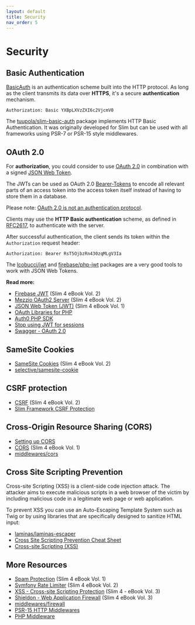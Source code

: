 ```yaml
---
layout: default
title: Security
nav_order: 5
---
```


# Security

## Basic Authentication

[BasicAuth](https://en.wikipedia.org/wiki/Basic_access_authentication) 
is an authentication scheme built into the HTTP protocol. 
As long as the client transmits its data over **HTTPS**, 
it's a secure **authentication** mechanism.  

```
Authorization: Basic YXBpLXVzZXI6c2VjcmV0
```

The [tuupola/slim-basic-auth](https://github.com/tuupola/slim-basic-auth) package
implements HTTP Basic Authentication. It was originally developed 
for Slim but can be used with all frameworks using 
PSR-7 or PSR-15 style middlewares.

## OAuth 2.0

For **authorization**, you could consider to use [OAuth 2.0](https://oauth.net/2/) in combination with a signed [JSON Web Token](https://oauth.net/2/jwt/).

The JWTs can be used as OAuth 2.0 [Bearer-Tokens](https://oauth.net/2/bearer-tokens/) to encode all relevant parts of an access token into the access token itself instead of having to store them in a database.

Please note: [OAuth 2.0 is not an authentication protocol](https://oauth.net/articles/authentication/).

Clients may use the **HTTP Basic authentication** scheme, as defined in [RFC2617](https://tools.ietf.org/html/rfc2617),
to authenticate with the server.

After successful authentication, the client sends its token within the `Authorization` request header:

```
Authorization: Bearer RsT5OjbzRn430zqMLgV3Ia
```

The [lcobucci/jwt](https://github.com/lcobucci/jwt) and 
[firebase/php-jwt](https://github.com/firebase/php-jwt) packages
are a very good tools to work with JSON Web Tokens.

**Read more:** 

* [Firebase JWT](https://ko-fi.com/s/e592c10b5f) (Slim 4 eBook Vol. 2)
* [Mezzio OAuth2 Server](https://ko-fi.com/s/e592c10b5f) (Slim 4 eBook Vol. 2)
* [JSON Web Token (JWT)](https://ko-fi.com/s/5f182b4b22) (Slim 4 eBook Vol. 1)
* [OAuth Libraries for PHP](https://oauth.net/code/php/)
* [Auth0 PHP SDK](https://auth0.com/docs/libraries/auth0-php)
* [Stop using JWT for sessions](http://cryto.net/~joepie91/blog/2016/06/13/stop-using-jwt-for-sessions/)
* [Swagger - OAuth 2.0](https://swagger.io/docs/specification/authentication/oauth2/)

## SameSite Cookies

* [SameSite Cookies](https://ko-fi.com/s/e592c10b5f) (Slim 4 eBook Vol. 2)
* [selective/samesite-cookie](https://github.com/selective-php/samesite-cookie)

## CSRF protection

* [CSRF](https://ko-fi.com/s/e592c10b5f) (Slim 4 eBook Vol. 2)
* [Slim Framework CSRF Protection](https://github.com/slimphp/Slim-Csrf)

## Cross-Origin Resource Sharing (CORS)

* [Setting up CORS](https://www.slimframework.com/docs/v4/cookbook/enable-cors.html)
* [CORS](https://ko-fi.com/s/5f182b4b22) (Slim 4 eBook Vol. 1)
* [middlewares/cors](https://github.com/middlewares/cors)

## Cross Site Scripting Prevention

Cross-site Scripting (XSS) is a client-side code injection attack. 
The attacker aims to execute malicious scripts in a web browser of the 
victim by including malicious code in a legitimate web page or web application.

To prevent XSS you can use an Auto-Escaping Template System such as Twig
or by using libraries that are specifically designed to sanitize HTML input:

* [laminas/laminas-escaper](https://github.com/laminas/laminas-escaper)
* [Cross Site Scripting Prevention Cheat Sheet](https://cheatsheetseries.owasp.org/cheatsheets/Cross_Site_Scripting_Prevention_Cheat_Sheet.html)
* [Cross-site Scripting (XSS)](https://www.acunetix.com/websitesecurity/cross-site-scripting/)

## More Resources

* [Spam Protection](https://ko-fi.com/s/5f182b4b22) (Slim 4 eBook Vol. 1)
* [Symfony Rate Limiter](https://ko-fi.com/s/e592c10b5f) (Slim 4 eBook Vol. 2)
* [XSS - Cross-site Scripting Protection](https://ko-fi.com/s/3698cf30f3) (Slim 4 - eBook Vol. 3)
* [Shieldon - Web Application Firewall](https://ko-fi.com/s/3698cf30f3) (Slim 4 eBook Vol. 3)
* [middlewares/firewall](https://github.com/middlewares/firewall)
* [PSR-15 HTTP Middlewares](https://github.com/middlewares)
* [PHP Middleware](https://github.com/php-middleware)
